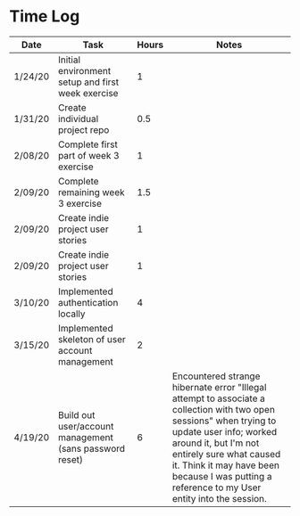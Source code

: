 # Time Log

| Date | Task | Hours | Notes|
|------|------|-------|------|
| 1/24/20| Initial environment setup and first week exercise | 1 | |
|1/31/20| Create individual project repo | 0.5 ||
|2/08/20| Complete first part of week 3 exercise | 1 ||
|2/09/20| Complete remaining week 3 exercise | 1.5 ||
|2/09/20| Create indie project user stories | 1 ||
|2/09/20| Create indie project user stories | 1 ||
|3/10/20| Implemented authentication locally | 4 ||
|3/15/20| Implemented skeleton of user account management | 2 ||
|4/19/20| Build out user/account management (sans password reset) | 6 | Encountered strange hibernate error "Illegal attempt to associate a collection with two open sessions" when trying to update user info; worked around it, but I'm not entirely sure what caused it. Think it may have been because I was putting a reference to my User entity into the session. |